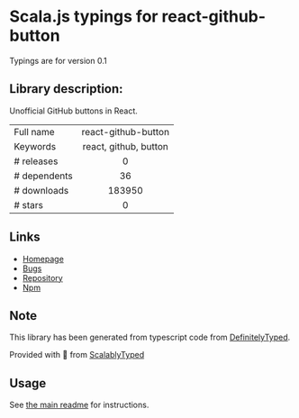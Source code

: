 
# Scala.js typings for react-github-button

Typings are for version 0.1

## Library description:
Unofficial GitHub buttons in React.

|                    |                 |
| ------------------ | :-------------: |
| Full name          | react-github-button |
| Keywords           | react, github, button |
| # releases         | 0 |
| # dependents       | 36 |
| # downloads        | 183950 |
| # stars            | 0 |

## Links
- [Homepage](https://github.com/benjycui/react-github-button#readme)
- [Bugs](https://github.com/benjycui/react-github-button/issues)
- [Repository](https://github.com/benjycui/react-github-button)
- [Npm](https://www.npmjs.com/package/react-github-button)
    


## Note
This library has been generated from typescript code from [DefinitelyTyped](https://definitelytyped.org).

Provided with :purple_heart: from [ScalablyTyped](https://github.com/oyvindberg/ScalablyTyped)

## Usage
See [the main readme](../../readme.md) for instructions.


